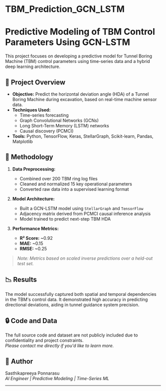# TBM_Prediction_GCN_LSTM
# Predictive Modeling of TBM Control Parameters Using GCN-LSTM

This project focuses on developing a predictive model for Tunnel Boring Machine (TBM) control parameters using time-series data and a hybrid deep learning architecture.

## 🚧 Project Overview

- **Objective:** Predict the horizontal deviation angle (HDA) of a Tunnel Boring Machine during excavation, based on real-time machine sensor data.
- **Techniques Used:** 
  - Time-series forecasting
  - Graph Convolutional Networks (GCNs)
  - Long Short-Term Memory (LSTM) networks
  - Causal discovery (PCMCI)
- **Tools:** Python, TensorFlow, Keras, StellarGraph, Scikit-learn, Pandas, Matplotlib

## 🧠 Methodology

1. **Data Preprocessing:**
   - Combined over 200 TBM ring log files
   - Cleaned and normalized 15 key operational parameters
   - Converted raw data into a supervised learning format

2. **Model Architecture:**
   - Built a GCN-LSTM model using `StellarGraph` and `TensorFlow`
   - Adjacency matrix derived from PCMCI causal inference analysis
   - Model trained to predict next-step TBM HDA

3. **Performance Metrics:**
   - **R² Score:** ~0.92
   - **MAE:** ~0.15
   - **RMSE:** ~0.25

> *Note: Metrics based on scaled inverse predictions over a held-out test set.*

## 📉 Results

The model successfully captured both spatial and temporal dependencies in the TBM's control data. It demonstrated high accuracy in predicting directional deviations, aiding in tunnel guidance system precision.

## 🔒 Code and Data

The full source code and dataset are not publicly included due to confidentiality and project constraints.  
*Please contact me directly if you'd like to learn more.*

## 📌 Author

Sasthikapreeya Ponnarasu  
*AI Engineer | Predictive Modeling | Time-Series ML*

---
